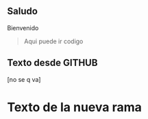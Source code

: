 ## Saludo

Bienvenido
> Aqui puede ir codigo
>
## Texto desde GITHUB
[no se q va]

# Texto de la nueva rama